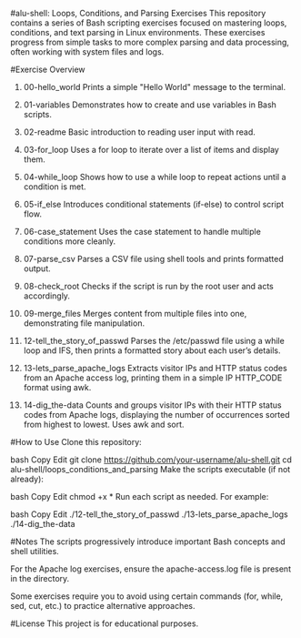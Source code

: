 #alu-shell: Loops, Conditions, and Parsing Exercises
This repository contains a series of Bash scripting exercises focused on mastering loops, conditions, and text parsing in Linux environments. These exercises progress from simple tasks to more complex parsing and data processing, often working with system files and logs.

#Exercise Overview
1. 00-hello_world
Prints a simple "Hello World" message to the terminal.

2. 01-variables
Demonstrates how to create and use variables in Bash scripts.

3. 02-readme
Basic introduction to reading user input with read.

4. 03-for_loop
Uses a for loop to iterate over a list of items and display them.

5. 04-while_loop
Shows how to use a while loop to repeat actions until a condition is met.

6. 05-if_else
Introduces conditional statements (if-else) to control script flow.

7. 06-case_statement
Uses the case statement to handle multiple conditions more cleanly.

8. 07-parse_csv
Parses a CSV file using shell tools and prints formatted output.

9. 08-check_root
Checks if the script is run by the root user and acts accordingly.

10. 09-merge_files
Merges content from multiple files into one, demonstrating file manipulation.

11. 12-tell_the_story_of_passwd
Parses the /etc/passwd file using a while loop and IFS, then prints a formatted story about each user’s details.

12. 13-lets_parse_apache_logs
Extracts visitor IPs and HTTP status codes from an Apache access log, printing them in a simple IP HTTP_CODE format using awk.

13. 14-dig_the-data
Counts and groups visitor IPs with their HTTP status codes from Apache logs, displaying the number of occurrences sorted from highest to lowest. Uses awk and sort.

#How to Use
Clone this repository:

bash
Copy
Edit
git clone https://github.com/your-username/alu-shell.git
cd alu-shell/loops_conditions_and_parsing
Make the scripts executable (if not already):

bash
Copy
Edit
chmod +x *
Run each script as needed. For example:

bash
Copy
Edit
./12-tell_the_story_of_passwd
./13-lets_parse_apache_logs
./14-dig_the-data

#Notes
The scripts progressively introduce important Bash concepts and shell utilities.

For the Apache log exercises, ensure the apache-access.log file is present in the directory.

Some exercises require you to avoid using certain commands (for, while, sed, cut, etc.) to practice alternative approaches.

#License
This project is for educational purposes.